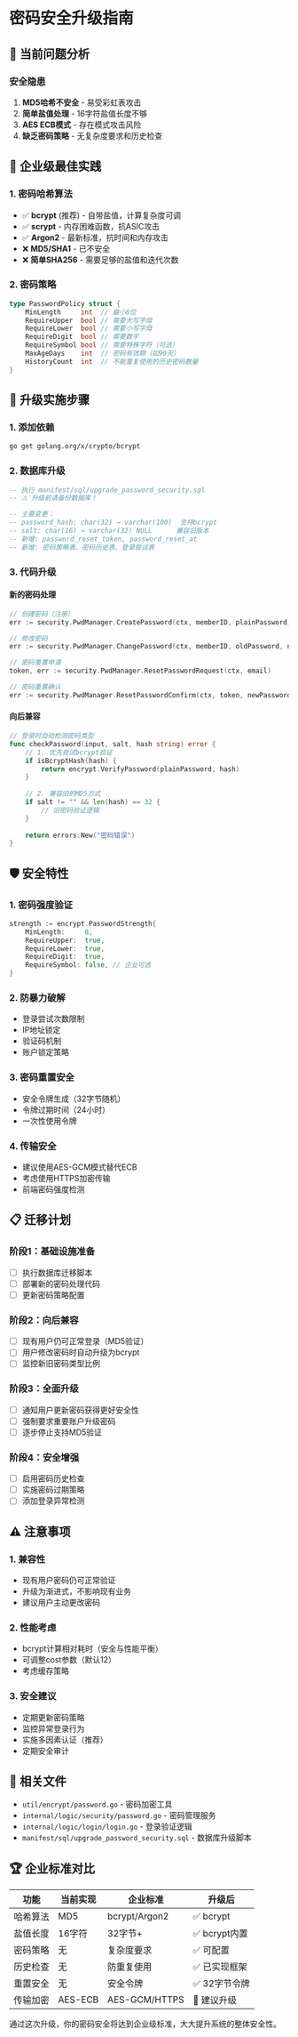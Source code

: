 # 密码安全升级指南

## 🚨 当前问题分析

### 安全隐患
1. **MD5哈希不安全** - 易受彩虹表攻击
2. **简单盐值处理** - 16字符盐值长度不够
3. **AES ECB模式** - 存在模式攻击风险
4. **缺乏密码策略** - 无复杂度要求和历史检查

## 🏢 企业级最佳实践

### 1. 密码哈希算法
- ✅ **bcrypt** (推荐) - 自带盐值，计算复杂度可调
- ✅ **scrypt** - 内存困难函数，抗ASIC攻击
- ✅ **Argon2** - 最新标准，抗时间和内存攻击
- ❌ **MD5/SHA1** - 已不安全
- ❌ **简单SHA256** - 需要足够的盐值和迭代次数

### 2. 密码策略
```go
type PasswordPolicy struct {
    MinLength     int  // 最小8位
    RequireUpper  bool // 需要大写字母
    RequireLower  bool // 需要小写字母
    RequireDigit  bool // 需要数字
    RequireSymbol bool // 需要特殊字符（可选）
    MaxAgeDays    int  // 密码有效期（如90天）
    HistoryCount  int  // 不能重复使用的历史密码数量
}
```

## 🔧 升级实施步骤

### 1. 添加依赖
```bash
go get golang.org/x/crypto/bcrypt
```

### 2. 数据库升级
```sql
-- 执行 manifest/sql/upgrade_password_security.sql
-- ⚠️ 升级前请备份数据库！

-- 主要变更：
-- password_hash: char(32) → varchar(100)  支持bcrypt
-- salt: char(16) → varchar(32) NULL      兼容旧版本
-- 新增: password_reset_token, password_reset_at
-- 新增: 密码策略表、密码历史表、登录尝试表
```

### 3. 代码升级

#### 新的密码处理
```go
// 创建密码（注册）
err := security.PwdManager.CreatePassword(ctx, memberID, plainPassword)

// 修改密码
err := security.PwdManager.ChangePassword(ctx, memberID, oldPassword, newPassword)

// 密码重置申请
token, err := security.PwdManager.ResetPasswordRequest(ctx, email)

// 密码重置确认
err := security.PwdManager.ResetPasswordConfirm(ctx, token, newPassword)
```

#### 向后兼容
```go
// 登录时自动检测密码类型
func checkPassword(input, salt, hash string) error {
    // 1. 优先尝试bcrypt验证
    if isBcryptHash(hash) {
        return encrypt.VerifyPassword(plainPassword, hash)
    }
    
    // 2. 兼容旧的MD5方式
    if salt != "" && len(hash) == 32 {
        // 旧密码验证逻辑
    }
    
    return errors.New("密码错误")
}
```

## 🛡️ 安全特性

### 1. 密码强度验证
```go
strength := encrypt.PasswordStrength{
    MinLength:     8,
    RequireUpper:  true,
    RequireLower:  true,
    RequireDigit:  true,
    RequireSymbol: false, // 企业可选
}
```

### 2. 防暴力破解
- 登录尝试次数限制
- IP地址锁定
- 验证码机制
- 账户锁定策略

### 3. 密码重置安全
- 安全令牌生成（32字节随机）
- 令牌过期时间（24小时）
- 一次性使用令牌

### 4. 传输安全
- 建议使用AES-GCM模式替代ECB
- 考虑使用HTTPS加密传输
- 前端密码强度检测

## 📋 迁移计划

### 阶段1：基础设施准备
- [ ] 执行数据库迁移脚本
- [ ] 部署新的密码处理代码
- [ ] 更新密码策略配置

### 阶段2：向后兼容
- [ ] 现有用户仍可正常登录（MD5验证）
- [ ] 用户修改密码时自动升级为bcrypt
- [ ] 监控新旧密码类型比例

### 阶段3：全面升级
- [ ] 通知用户更新密码获得更好安全性
- [ ] 强制要求重要账户升级密码
- [ ] 逐步停止支持MD5验证

### 阶段4：安全增强
- [ ] 启用密码历史检查
- [ ] 实施密码过期策略
- [ ] 添加登录异常检测

## ⚠️ 注意事项

### 1. 兼容性
- 现有用户密码仍可正常验证
- 升级为渐进式，不影响现有业务
- 建议用户主动更改密码

### 2. 性能考虑
- bcrypt计算相对耗时（安全与性能平衡）
- 可调整cost参数（默认12）
- 考虑缓存策略

### 3. 安全建议
- 定期更新密码策略
- 监控异常登录行为
- 实施多因素认证（推荐）
- 定期安全审计

## 🔗 相关文件

- `util/encrypt/password.go` - 密码加密工具
- `internal/logic/security/password.go` - 密码管理服务
- `internal/logic/login/login.go` - 登录验证逻辑
- `manifest/sql/upgrade_password_security.sql` - 数据库升级脚本

## 🏆 企业标准对比

| 功能 | 当前实现 | 企业标准 | 升级后 |
|-----|---------|----------|--------|
| 哈希算法 | MD5 | bcrypt/Argon2 | ✅ bcrypt |
| 盐值长度 | 16字符 | 32字节+ | ✅ bcrypt内置 |
| 密码策略 | 无 | 复杂度要求 | ✅ 可配置 |
| 历史检查 | 无 | 防重复使用 | ✅ 已实现框架 |
| 重置安全 | 无 | 安全令牌 | ✅ 32字节令牌 |
| 传输加密 | AES-ECB | AES-GCM/HTTPS | 🔄 建议升级 |

通过这次升级，你的密码安全将达到企业级标准，大大提升系统的整体安全性。 